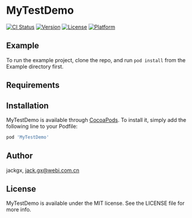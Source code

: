 # MyTestDemo

[![CI Status](https://img.shields.io/travis/jackgx/MyTestDemo.svg?style=flat)](https://travis-ci.org/jackgx/MyTestDemo)
[![Version](https://img.shields.io/cocoapods/v/MyTestDemo.svg?style=flat)](https://cocoapods.org/pods/MyTestDemo)
[![License](https://img.shields.io/cocoapods/l/MyTestDemo.svg?style=flat)](https://cocoapods.org/pods/MyTestDemo)
[![Platform](https://img.shields.io/cocoapods/p/MyTestDemo.svg?style=flat)](https://cocoapods.org/pods/MyTestDemo)

## Example

To run the example project, clone the repo, and run `pod install` from the Example directory first.

## Requirements

## Installation

MyTestDemo is available through [CocoaPods](https://cocoapods.org). To install
it, simply add the following line to your Podfile:

```ruby
pod 'MyTestDemo'
```

## Author

jackgx, jack.gx@webi.com.cn

## License

MyTestDemo is available under the MIT license. See the LICENSE file for more info.
